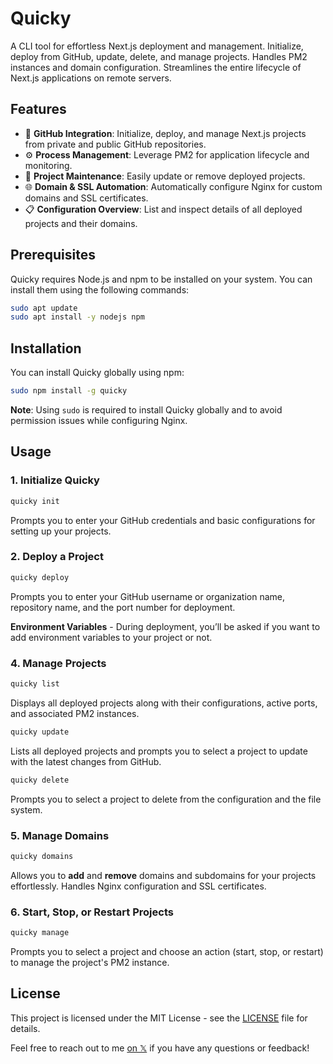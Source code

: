 # Quicky

A CLI tool for effortless Next.js deployment and management. Initialize, deploy from GitHub, update, delete, and manage projects. Handles PM2 instances and domain configuration. Streamlines the entire lifecycle of Next.js applications on remote servers.

## Features

- 🐙 **GitHub Integration**: Initialize, deploy, and manage Next.js projects from private and public GitHub repositories.
- ⚙️ **Process Management**: Leverage PM2 for application lifecycle and monitoring.
- 🔄 **Project Maintenance**: Easily update or remove deployed projects.
- 🌐 **Domain & SSL Automation**: Automatically configure Nginx for custom domains and SSL certificates.
- 📋 **Configuration Overview**: List and inspect details of all deployed projects and their domains.

## Prerequisites

Quicky requires Node.js and npm to be installed on your system. You can install them using the following commands:

```bash
sudo apt update
sudo apt install -y nodejs npm
```

## Installation

You can install Quicky globally using npm:

```bash
sudo npm install -g quicky
```

**Note**: Using `sudo` is required to install Quicky globally and to avoid permission issues while configuring Nginx.

## Usage

### 1. Initialize Quicky

```bash
quicky init
```

Prompts you to enter your GitHub credentials and basic configurations for setting up your projects.

### 2. Deploy a Project

```bash
quicky deploy
```

Prompts you to enter your GitHub username or organization name, repository name, and the port number for deployment.

**Environment Variables** - During deployment, you’ll be asked if you want to add environment variables to your project or not.

### 4. Manage Projects

```bash
quicky list
```

Displays all deployed projects along with their configurations, active ports, and associated PM2 instances.

```bash
quicky update
```

Lists all deployed projects and prompts you to select a project to update with the latest changes from GitHub.

```bash
quicky delete
```

Prompts you to select a project to delete from the configuration and the file system.

### 5. Manage Domains

```bash
quicky domains
```

Allows you to **add** and **remove** domains and subdomains for your projects effortlessly. Handles Nginx configuration and SSL certificates.

### 6. Start, Stop, or Restart Projects

```bash
quicky manage
```

Prompts you to select a project and choose an action (start, stop, or restart) to manage the project's PM2 instance.


## License

This project is licensed under the MIT License - see the [LICENSE](LICENSE) file for details.

Feel free to reach out to me [on 𝕏](https://x.com/alemalohe) if you have any questions or feedback! 
